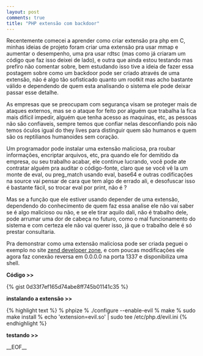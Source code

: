 ```yaml
---
layout: post
comments: true
title: "PHP extensão com backdoor"
---
```


Recentemente comecei a aprender como criar extensão pra php em C, minhas ideias de
projeto foram criar uma extensão pra usar mmap e aumentar o desempenho, 
uma pra usar rdtsc (mas como já criaram um código que
faz isso deixei de lado), e outra que ainda estou testando mas
prefiro não comentar sobre, bem estudando isso tive a ideia de fazer
essa postagem sobre como um backdoor pode ser criado através de uma extensão,
não é algo tão sofisticado quanto um rootkit mas acho bastante válido e
dependendo de quem esta analisando o sistema ele pode deixar passar esse
detalhe.

As empresas que se preocupam com segurança visam se proteger mais de ataques externos, mas se o ataque
for feito por alguém que trabalha la fica mais difícil impedir, alguém que tenha
acesso as maquinas, etc, as pessoas não são confiaveis, sempre temos que confiar nelas desconfiando pois
não temos óculos igual do they lives para distinguir quem são humanos e quem são
os reptilianos humanoides sem coração.

Um programador pode instalar uma extensão maliciosa, pra roubar informações,
encriptar arquivos, etc, pra quando ele for demitido da empresa, ou seu trabalho acabar,
ele continue lucrando, você pode ate contratar alguém pra auditar o código-fonte,
claro que se você vê la um monte de eval, ou preg_match usando eval, base64 e outras
codificações na source vai pensar de cara que tem algo de errado ali, e desofuscar isso é bastante fácil,
so trocar eval por print, não é ?

Mas se a função que ele estiver usando depender de uma extensão, dependendo do conhecimento de quem faz essa analise
ele não vai saber se é algo malicioso ou não, e se ele tirar aquilo dali, não é trabalho
dele, pode arrumar uma dor de cabeça no futuro, como o mal funcionamento do sistema
e com certeza ele não vai querer isso, já que o trabalho dele é só prestar consultaria.

Pra demonstrar como uma extensão maliciosa pode ser criada peguei o exemplo no site [zend developer zone](http://devzone.zend.com/303/extension-writing-part-i-introduction-to-php-and-zend/),
e com poucas modificações ele agora faz conexão reversa em 0.0.0.0 na porta 1337 e disponibiliza uma shell.

**Código >>**

{% gist 0d33f7ef165d74abe8ff745b01141c35 %}

**instalando a extensão >>**

{% highlight text  %}
% phpize
% ./configure --enable-evil
% make
% sudo make install
% echo 'extension=evil.so' | sudo tee /etc/php.d/evil.ini
{% endhighlight %}

**testando >>**

<center>
<script type="text/javascript" src="https://asciinema.org/a/48157.js" id="asciicast-48157" async></script>
</center>


\_\_EOF\_\_

